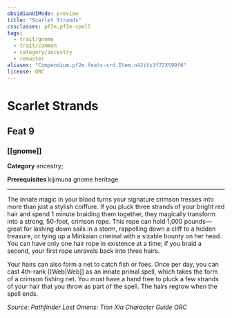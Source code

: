 ```yaml
---
obsidianUIMode: preview
title: "Scarlet Strands"
cssclasses: pf2e,pf2e-spell
tags:
  - trait/gnome
  - trait/common
  - category/ancestry
  - remaster
aliases: "Compendium.pf2e.feats-srd.Item.n4JiVs3f72XS99f6"
license: ORC
---
```

# Scarlet Strands
## Feat 9
### [[gnome]]

**Category** ancestry; 



**Prerequisites** kijimuna gnome heritage
* * *
The innate magic in your blood turns your signature crimson tresses into more than just a stylish coiffure. If you pluck three strands of your bright red hair and spend 1 minute braiding them together, they magically transform into a strong, 50-foot, crimson rope. This rope can hold 1,000 pounds—great for lashing down sails in a storm, rappelling down a cliff to a hidden treasure, or tying up a Minkaian criminal with a sizable bounty on her head. You can have only one hair rope in existence at a time; if you braid a second, your first rope unravels back into three hairs.

Your hairs can also form a net to catch fish or foes. Once per day, you can cast 4th-rank [[Web|Web]] as an innate primal spell, which takes the form of a crimson fishing net. You must have a hand free to pluck a few strands of your hair that you throw as part of the spell. The hairs regrow when the spell ends.

*Source: Pathfinder Lost Omens: Tian Xia Character Guide*
*ORC*